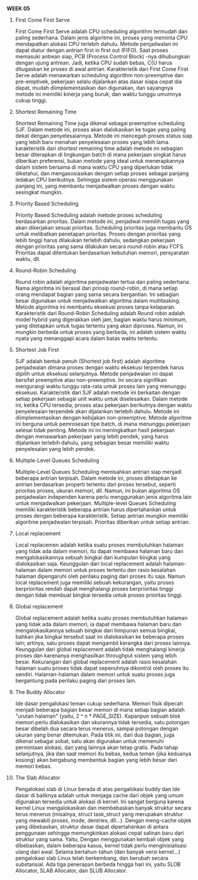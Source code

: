 __WEEK 05__

1. First Come First Serve

    First Come First Serve adalah CPU scheduling algorithm termudah dan paling sederhana. Dalam jenis algoritme ini, proses yang meminta CPU mendapatkan alokasi CPU terlebih dahulu. Metode penjadwalan ini dapat diatur dengan antrian first in first out (FIFO). Saat proses memasuki antrean siap, PCB (Process Control Block) -nya dihubungkan dengan ujung antrean. Jadi, ketika CPU sudah bebas, C{U harus ditugaskan ke proses di awal antrian. Karakteristik dari First Come First Serve adalah menawarkan scheduling algorithm non-preemptive dan pre-emptivek, pekerjaan selalu dijalankan atas dasar siapa cepat dia dapat, mudah diimplementasikan dan digunakan, dan sayangnya metode ini memiliki kinerja yang buruk, dan waktu tunggu umumnya cukup tinggi.
    
2. Shortest Remaining Time

    Shortest Remaining Time juga dikenal sebagai preemptive scheduling SJF. Dalam metode ini, proses akan dialokasikan ke tugas yang paling dekat dengan penyelesaiannya. Metode ini mencegah proses status siap yang lebih baru menahan penyelesaian proses yang lebih lama. karakteristik dari shortest remaining time adalah metode ini sebagian besar diterapkan di lingkungan batch di mana pekerjaan singkat harus diberikan preferensi, bukan metode yang ideal untuk menerapkannya dalam sistem bersama di mana waktu CPU yang diperlukan tidak diketahui, dan mengasosiasikan dengan setiap proses sebagai panjang ledakan CPU berikutnya. Sehingga sistem operasi menggunakan panjang ini, yang membantu menjadwalkan proses dengan waktu sesingkat mungkin.
    
3. Priority Based Scheduling

   Priority Based Scheduling adalah metode proses scheduling berdasarkan prioritas. Dalam metode ini, penjadwal memilih tugas yang akan dikerjakan sesuai prioritas. Scheduling prioritas juga membantu OS untuk melibatkan penetapan prioritas. Proses dengan prioritas yang lebih tinggi harus dilakukan terlebih dahulu, sedangkan pekerjaan dengan prioritas yang sama dilakukan secara round-robin atau FCFS. Prioritas dapat ditentukan berdasarkan kebutuhan memori, persyaratan waktu, dll.

4. Round-Robin Scheduling

    Round robin adalah algoritma penjadwalan tertua dan paling sederhana. Nama algoritma ini berasal dari prinsip round-robin, di mana setiap orang mendapat bagian yang sama secara bergantian. Ini sebagian besar digunakan untuk menjadwalkan algoritma dalam multitasking. Metode algoritma ini membantu eksekusi proses tanpa kelaparan. Karakteristik dari Round-Robin Scheduling adalah Round robin adalah model hybrid yang digerakkan oleh jam, bagian waktu harus minimum, yang ditetapkan untuk tugas tertentu yang akan diproses. Namun, ini mungkin berbeda untuk proses yang berbeda, ini adalah sistem waktu nyata yang menanggapi acara dalam batas waktu tertentu.
    
5. Shortest Job First

    SJF adalah bentuk penuh (Shortest job first) adalah algoritma penjadwalan dimana proses dengan waktu eksekusi terpendek harus dipilih untuk eksekusi selanjutnya. Metode penjadwalan ini dapat bersifat preemptive atau non-preemptive. Ini secara signifikan mengurangi waktu tunggu rata-rata untuk proses lain yang menunggu eksekusi. Karakteristik dari SJF adalah metode ini berkaitan dengan setiap pekerjaan sebagai unit waktu untuk diselesaikan. Dalam metode ini, ketika CPU tersedia, proses atau pekerjaan berikutnya dengan waktu penyelesaian terpendek akan dijalankan terlebih dahulu. Metode ini diimplementasikan dengan kebijakan non-preemptive. Metode algoritme ini berguna untuk pemrosesan tipe batch, di mana menunggu pekerjaan selesai tidak penting. Metode ini ini meningkatkan hasil pekerjaan dengan menawarkan pekerjaan yang lebih pendek, yang harus dijalankan terlebih dahulu, yang sebagian besar memiliki waktu penyelesaian yang lebih pendek.
    
6. Multiple-Level Queues Scheduling

    Multiple-Level Queues Scheduling memisahkan antrian siap menjadi beberapa antrian terpisah. Dalam metode ini, proses ditetapkan ke antrian berdasarkan properti tertentu dari proses tersebut, seperti prioritas proses, ukuran memori, dll. Namun, ini bukan algoritma OS penjadwalan independen karena perlu menggunakan jenis algoritma lain untuk menjadwalkan pekerjaan. Multiple-level Queues Scheduling memiliki karakteristik beberapa antrian harus dipertahankan untuk proses dengan beberapa karakteristik. Setiap antrian mungkin memiliki algoritme penjadwalan terpisah. Prioritas diberikan untuk setiap antrian.
    
7. Local replacement

    Local replacemen adalah ketika suatu proses membutuhkan halaman yang tidak ada dalam memori, itu dapat membawa halaman baru dan mengalokasikannya sebuah bingkai dari kumpulan bingkai yang dialokasikan saja. Keunggulan dari local replacement adalah halaman-halaman dalam memori untuk proses tertentu dan rasio kesalahan halaman dipengaruhi oleh perilaku paging dari proses itu saja. Namun local replacement juga memiliki sebuah kekurangan, yaitu proses berprioritas rendah dapat menghalangi proses berprioritas tinggi dengan tidak membuat bingkai tersedia untuk proses prioritas tinggi.
    
8. Global replacement

    Global replacement adalah ketika suatu proses membutuhkan halaman yang tidak ada dalam memori, ia dapat membawa halaman baru dan mengalokasikannya sebuah bingkai dari himpunan semua bingkai, bahkan jika bingkai tersebut saat ini dialokasikan ke beberapa proses lain; artinya, satu proses dapat mengambil kerangka dari proses lainnya. Keunggulan dari global replacement adalah tidak menghalangi kinerja proses dan karenanya menghasilkan throughput sistem yang lebih besar. Kekurangan dari global replacement adalah rasio kesalahan halaman suatu proses tidak dapat sepenuhnya dikontrol oleh proses itu sendiri. Halaman-halaman dalam memori untuk suatu proses juga bergantung pada perilaku paging dari proses lain.
    
9. The Buddy Allocator

    Ide dasar pengalokasi teman cukup sederhana. Memori fisik dipecah menjadi beberapa bagian besar memori di mana setiap bagian adalah "urutan halaman" (yaitu, 2 ^ n * PAGE_SIZE). Kapanpun sebuah blok memori perlu dialokasikan dan ukurannya tidak tersedia, satu potongan besar dibelah dua secara terus menerus, sampai potongan dengan ukuran yang benar ditemukan. Pada titik ini, dari dua bagian, juga dikenal sebagai sobat, satu akan digunakan untuk memenuhi permintaan alokasi, dan yang lainnya akan tetap gratis. Pada tahap selanjutnya, jika dan saat memori itu bebas, kedua teman (jika keduanya kosong) akan bergabung membentuk bagian yang lebih besar dari memori bebas. 
    
10. The Slab Allocator

    Pengalokasi slab di Linux berada di atas pengalokasi buddy dan ide dasar di baliknya adalah untuk menjaga cache dari objek yang umum digunakan tersedia untuk alokasi di kernel. Ini sangat berguna karena kernel Linux mengalokasikan dan membebaskan banyak struktur secara terus menerus (misalnya, struct task_struct yang merupakan struktur yang mewakili proses, inode, dentries, dll…). Dengan meng-cache objek yang dibebaskan, struktur dasar dapat dipertahankan di antara penggunaan sehingga memungkinkan alokasi cepat salinan baru dari struktur yang sama. Yaitu, Dengan menggunakan kembali objek yang dibebaskan, dalam beberapa kasus, kernel tidak perlu menginisialisasi ulang dari awal. Selama bertahun-tahun (dan banyak versi kernel…) pengalokasi slab Linux telah berkembang, dan berubah secara substansial. Ada tiga penerapan berbeda hingga hari ini, yaitu SLOB Allocator, SLAB Allocator, dan SLUB Allocator.
